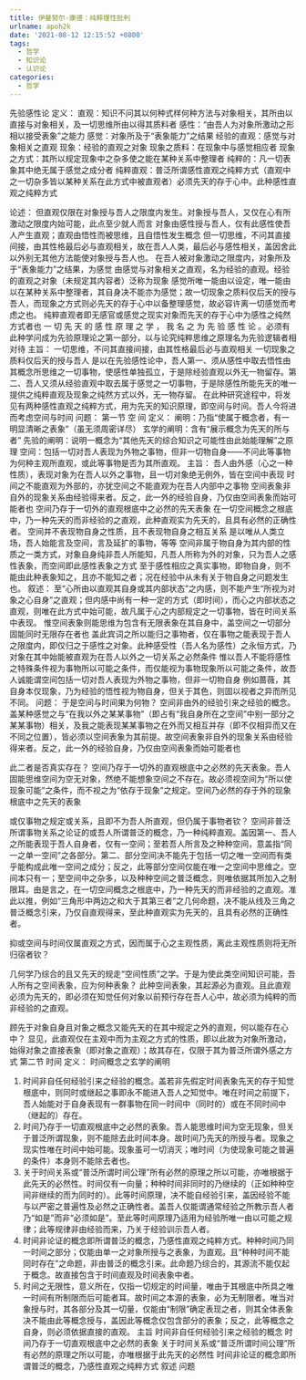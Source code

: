 ```yaml
---
title: 伊曼努尔·康德：纯粹理性批判
urlname: apoh2k
date: '2021-08-12 12:15:52 +0800'
tags:
  - 哲学
  - 知识论
  - 认识论
categories:
  - 哲学
---
```


先验感性论
定义：
直观：知识不问其以何种式样何种方法与对象相关，其所由以直接与对象相关，及一切思维所由以得其质料者
感性：“由吾人为对象所激动之形相以接受表象”之能力
感觉：对象所及于“表象能力”之结果
经验的直观：感觉与对象相关之直观
现象：经验的直观之对象
现象之质料：在现象中与感觉相应者
现象之方式：其所以规定现象中之杂多使之能在某种关系中整理者
纯粹的：凡一切表象其中绝无属于感觉之成分者
纯粹直观：普泛所谓感性直观之纯粹方式（直观中之一切杂多皆以某种关系在此方式中被直观者）必须先天的存于心中。此种感性直观之纯粹方式

论述：
但直观仅限在对象授与吾人之限度内发生。对象授与吾人，又仅在心有所激动之限度内始可能，此点至少就人而言
对象由感性授与吾人，仅有此感性使吾人产生直观；直观由悟性而被思维，且自悟性发生概念
但一切思维，不问其直接间接，由其性格最后必与直观相关，故在吾人人类，最后必与感性相关，盖因舍此以外别无其他方法能使对象授与吾人也。
在吾人被对象激动之限度内，对象所及于“表象能力”之结果，为感觉
由感觉与对象相关之直观，名为经验的直观。经验的直观之对象（未规定其内容者）泛称为现象
感觉所唯一能由以设定，唯一能由以在某种关系中整理者，其自身决不能亦为感觉；故一切现象之质料仅后天的授与吾人，而现象之方式则必先天的存于心中以备整理感觉，故必容许离一切感觉而考虑之也。
纯粹直观者即无感官或感觉之现实对象而先天的存于心中为感性之纯然方式者也
一 切 先 天 的 感 性 原 理 之 学 ， 我 名 之 为 先 验 感 性 论 。必须有此种学问成为先验原理论之第一部分，以与论究纯粹思维之原理名为先验逻辑者相对待
主旨：
一切思维，不问其直接间接，由其性格最后必与直观相关
一切现象之质料仅后天的授与吾人
是以在先验感性论中，吾人第一、须从感性中取去悟性由其概念所思维之一切事物，使感性单独孤立，于是除经验直观以外无一物留存。第二、吾人又须从经验直观中取去属于感觉之一切事物，于是除感性所能先天的唯一提供之纯粹直观及现象之纯然方式以外，无一物存留。
在此种研究途程中，将发见有两种感性直观之纯粹方式，用为先天的知识原理，即空间与时间。吾人今将进而考虑空间与时间
问题：
第一节 空 间
定义：
阐明：乃指“使属于概念者，有一明显清晰之表象”（虽无须周密详尽）
玄学的阐明：含有“展示概念为先天的所与者”
先验的阐明：说明一概念为“其他先天的综合知识之可能性由此始能理解”之原理
空间：包括一切对吾人表现为外物之事物，但非一切物自身——不问此等事物为何种主观所直观，或此等事物是否为其所直观。
主旨：
吾人由外感（心之一种性质），表现对象为在吾人以外之事物，且一切对象绝无例外，皆在空间中表现
时间之不能直观为外部的，亦犹空间之不能直观为在吾人内部中之事物
空间表象非自外的现象关系由经验得来者。反之，此一外的经验自身，乃仅由空间表象而始可能者也
空间乃存于一切外的直观根底中之必然的先天表象
在一切空间概念之根底中，乃一种先天的而非经验的之直观，此种直观实为先天的，且具有必然的正确性者。
空间并不表现物自身之性质，且不表现物自身之相互关系
是以唯从人类立场，吾人始能言及空间，言及延扩的事物，等等
空间非属于物自身为其内部的性质之一类方式，对象自身纯非吾人所能知，凡吾人所称为外的对象，只为吾人之感性表象，而空间即此感性表象之方式
至于感性相应之真实事物，即物自身，则不能由此种表象知之，且亦不能知之者；况在经验中从未有关于物自身之问题发生也。
叙述：
至“心所由以直观其自身或其内部状态”之内感，则不能产生“所视为对象之心自身”之直观；但内感中尚有一种一定的方式（即时间），而心之内部状态之直观，则唯在此方式中始可能，故凡属于心之内部规定之一切事物，皆在时间关系中表现。
惟空间表象则能思维为包含有无限表象在其自身中，盖空间之一切部分固能同时无限存在者也
盖此宾词之所以能归之事物者，仅在事物之能表现于吾人之限度内，即仅归之于感性之对象。此种感受性（吾人名为感性）之永恒方式，乃对象在其中始能被直观为在吾人以外之一切关系之必然条件
惟以吾人不能将感性之特殊条件视为事物所以可能之条件，而仅能视为事物现象所以可能之条件，故吾人诚能谓空间包括一切对吾人表现为外物之事物，但非一切物自身
例如蔷薇，其自身本仅现象，乃为经验的悟性视为物自身，但关于其色，则固以视者之异而所见不同。
问题：
于是空间与时间果为何物？
空间非由外的经验引来之经验的概念。盖某种感觉之与“在我以外之某某事物”（即占有“我自身所在之空间”中别一部分之某某事物）相关，及我之能表现某某事物之在外而又相互并存（即不仅相异而又在不同之位置），皆必须以空间表象为其前提。故空间表象非自外的现象关系由经验得来者。反之，此一外的经验自身，乃仅由空间表象而始可能者也

此二者是否真实存在？
空间乃存于一切外的直观根底中之必然的先天表象。吾人固能思维空间为空无对象，然绝不能想象空间之不存在。故必须视空间为“所以使现象可能”之条件，而不视之为“依存于现象”之规定。空间乃必然的存于外的现象根底中之先天的表象

或仅事物之规定或关系，且即不为吾人所直观，但仍属于事物者钦？
空间非普泛所谓事物关系之论证的或吾人所谓普泛的概念，乃一种纯粹直观。盖因第一、吾人之所能表现于吾人自身者，仅有一空间；至若吾人所言及之种种空间，意盖指“同一之单一空间”之各部分。第二、部分空间决不能先于包括一切之唯一空间而有类乎能构成此唯一空间之成分；反之，此等部分空间仅能在唯一之空间中思维之。空间本只有一；至空间中之杂多，以及种种空间之普泛概念，则唯依据其所加入之制限耳。由是言之，在一切空间概念之根底中，乃一种先天的而非经验的之直观。准此以推，例如“三角形中两边之和大于其第三者”之几何命题，决不能从线及三角之普泛概念引来，乃仅自直观得来，至此种直观实为先天的，且具有必然的正确性者。

抑或空间与时间仅属直观之方式，因而属于心之主观性质，离此主观性质则将无所归宿者钦？

几何学乃综合的且又先天的规走“空间性质”之学。于是为使此类空间知识可能，吾人所有之空间表象，应为何种表象？
此种空间表象，其起源必为直观。且此直观必须为先天的，即必须在知觉任何对象以前预行存在吾人心中，故必须为纯粹的而非经验的之直观。

顾先于对象自身且对象之概念又能先天的在其中规定之外的直观，何以能存在心中？
显见，此直观仅在主观中而为主观之方式的性质，即以此故为对象所激动，始得对象之直接表象（即对象之直观）；故其存在，仅限于其为普泛所谓外感之方式
第二节 时间
定义：
时间概念之玄学的阐明

1. 时间非自任何经验引来之经验的概念。盖若非先假定时间表象先天的存于知觉根底中，则同时或继起之事即永不能进入吾人之知觉中。唯在时间之前提下，吾人始能对于自身表现有一群事物在同一时间中（同时的）或在不同时间中（继起的）存在。
1. 时间乃存于一切直观根底中之必然的表象。吾人能思维时间为空无现象，但关于普泛所谓现象，则不能除去此时间本身。故时间乃先天的所授与者。现象之现实性唯在时间中始可能。现象虽可一切消灭；唯时间（为使现象可能之普遍的条件）本身则不能除去者也。
1. 关于时间关系或“普泛所谓时间公理”所有必然的原理之所以可能，亦唯根据于此先天的必然性。时间仅有一向量；种种时间非同时的乃继续的（正如种种空间非继续的而为同时的）。此等时间原理，决不能自经验引来，盖因经验不能与以严密之普遍性及必然之正确性者。盖吾人仅能谓通常经验之所教示吾人者乃“如是”而非“必须如是”。至此等时间原理乃适用为经验所唯一由以可能之规律；此等规律非由经验而来，乃关于经验训示吾人者。
1. 时间非论证的概念即所谓普泛的概念，乃感性直观之纯粹方式。种种时间乃同一时间之部分；仅能由单一之对象所授与之表象，为直观。且“种种时间不能同时存在”之命题，非由普泛的概念引来。此命题乃综合的，其源流不能仅起于概念。故直接包含于时间直观及时间表象中者。
1. 时间之无限性，意义所在，仅指一切规定的时间量，唯由于其根底中所具之唯一时间有所制限而后可能者耳。故时间之本源的表象，必为无制限者。唯当对象授与时，其各部分及其一切量，仅能由“制限”确定表现之者，则其全体表象决不能由此等概念授与，盖因此等概念仅包含部分的表象；反之，此等概念之自身，则必须依据直接的直观。
   主旨
   时间非自任何经验引来之经验的概念
   时间乃存于一切直观根底中之必然的表象
   关于时间关系或“普泛所谓时间公理”所有必然的原理之所以可能，亦唯根据于此先天的必然性
   时间非论证的概念即所谓普泛的概念，乃感性直观之纯粹方式
   叙述
   问题
